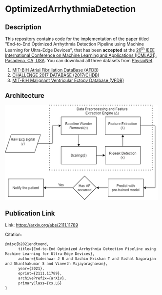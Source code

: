 # OptimizedArrhythmiaDetection

## Description

This repository contains code for the implementation of the paper titled "End-to-End Optimized Arrhythmia Detection Pipeline using Machine Learning for Ultra-Edge Devices", that has been **accepted** at the [20<sup>th</sup> IEEE International Conference on Machine Learning and Applications (ICMLA21), Pasadena, CA, USA](https://www.icmla-conference.org/icmla21/). You can download all three datasets from [PhysioNet](https://physionet.org/about/database/).

1. [MIT-BIH Atrial Fibrillation DataBase (AFDB)](https://physionet.org/content/afdb/1.0.0/)
2. [CHALLENGE 2017 DATABASE (2017/CHDB)](https://archive.physionet.org/physiobank/database/challenge/2017/)
3. [MIT-BIH Malignant Ventricular Ectopy Database (VFDB)](https://physionet.org/content/vfdb/1.0.0/)

## Architecture

<p>
    <img src="assets/deployment_diagram.png" width="500" alt="Pipeline Architecture">
</p>

## Publication Link

Link: https://arxiv.org/abs/2111.11789

Citation:
```
@misc{b2021endtoend,
      title={End-to-End Optimized Arrhythmia Detection Pipeline using Machine Learning for Ultra-Edge Devices}, 
      author={Sideshwar J B and Sachin Krishan T and Vishal Nagarajan and Shanthakumar S and Vineeth Vijayaraghavan},
      year={2021},
      eprint={2111.11789},
      archivePrefix={arXiv},
      primaryClass={cs.LG}
}
```
